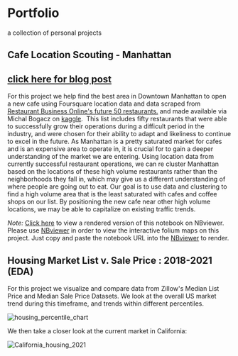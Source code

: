 # Portfolio
a collection of personal projects

## Cafe Location Scouting - Manhattan
[click here for blog post](https://jrduane.medium.com/cafe-location-scouting-in-manhattan-with-data-8609d74e9123?source=friends_link&sk=a867a4051e25e9e536324e4e2cb5a374)
-----  
For this project we help find the best area in Downtown Manhattan to open a new cafe using Foursquare location data and data scraped from [Restaurant Business Online's future 50 restaurants.](https://www.restaurantbusinessonline.com/future-50-2020) and made available via Michal Bogacz on [kaggle](https://www.kaggle.com/michau96/restaurant-business-rankings-2020).  This list includes fifty restaurants that were able to successfully grow their operations during a difficult period in the industry, and were chosen for their ability to adapt and likeliness to continue to excel in the future. 
As Manhattan is a pretty saturated market for cafes and is an expensive area to operate in, it is crucial for to gain a deeper understanding of the market we are entering. Using location data from currently successful restaurant operations, we can re cluster Manhattan based on the locations of these high volume restaurants rather than the neighborhoods they fall in, which may give us a different understanding of where people are going out to eat.
Our goal is to use data and clustering to find a high volume area that is the least saturated with cafes and coffee shops on our list. By positioning the new cafe near other high volume locations, we may be able to capitalize on existing traffic trends.  

*Note:* [Click here](https://nbviewer.jupyter.org/github/DuaneIndustries/Portfolio/blob/main/Cafe%20Location%20Scouting%20-%20Manhattan.ipynb) to view a rendered version of this notebook on NBviewer.  
Please use [NBviewer](https://nbviewer.jupyter.org/) in order to view the interactive folium maps on this project. Just copy and paste the notebook URL into the [NBviewer](https://nbviewer.jupyter.org/) to render.  


## Housing Market List v. Sale Price : 2018-2021 (EDA)

For this project we visualize and compare data from Zillow's Median List Price and Median Sale Price Datasets. We look at the overall US market trend during this timeframe, and trends within different percentiles.  
  
![housing_percentile_chart](https://user-images.githubusercontent.com/69173891/113487060-d0d24580-9483-11eb-899e-a25156b9304e.jpg)  
  
We then take a closer look at the current market in California:  

![California_housing_2021](https://user-images.githubusercontent.com/69173891/113487073-e8a9c980-9483-11eb-97c2-654d7ee8c9d6.jpg)
